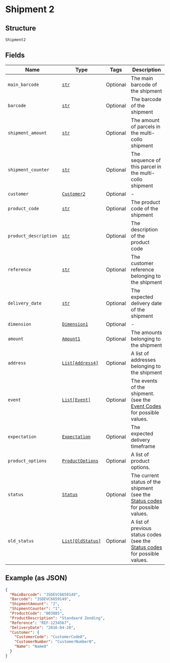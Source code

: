 
# Shipment 2

## Structure

`Shipment2`

## Fields

| Name | Type | Tags | Description |
|  --- | --- | --- | --- |
| `main_barcode` | [`str`](../../doc/models/string-enum.md) | Optional | The main barcode of the shipment |
| `barcode` | [`str`](../../doc/models/string-enum.md) | Optional | The barcode of the shipment |
| `shipment_amount` | [`str`](../../doc/models/string-enum.md) | Optional | The amount of parcels in the multi-collo shipment |
| `shipment_counter` | [`str`](../../doc/models/string-enum.md) | Optional | The sequence of this parcel in the multi-collo shipment |
| `customer` | [`Customer2`](../../doc/models/customer-2.md) | Optional | - |
| `product_code` | [`str`](../../doc/models/string-enum.md) | Optional | The product code of the shipment |
| `product_description` | [`str`](../../doc/models/string-enum.md) | Optional | The description of the product code |
| `reference` | [`str`](../../doc/models/string-enum.md) | Optional | The customer reference belonging to the shipment |
| `delivery_date` | [`str`](../../doc/models/string-enum.md) | Optional | The expected delivery date of the shipment |
| `dimension` | [`Dimension1`](../../doc/models/dimension-1.md) | Optional | - |
| `amount` | [`Amount1`](../../doc/models/amount-1.md) | Optional | The amounts belonging to the shipment |
| `address` | [`List[Address4]`](../../doc/models/address-4.md) | Optional | A list of addresses belonging to the shipment |
| `event` | [`List[Event]`](../../doc/models/event.md) | Optional | The events of the shipment. (see the [Event Codes](#tag/TandT-status-codes/Event-codes) for possible values. |
| `expectation` | [`Expectation`](../../doc/models/expectation.md) | Optional | The expected delivery timeframe |
| `product_options` | [`ProductOptions`](../../doc/models/product-options.md) | Optional | A list of product options. |
| `status` | [`Status`](../../doc/models/status.md) | Optional | The current status of the shipment (see the [Status codes](#tag/TandT-status-codes/Status-codes) for possible values. |
| `old_status` | [`List[OldStatus]`](../../doc/models/old-status.md) | Optional | A list of previous status codes (see the [Status codes](#tag/TandT-status-codes/Status-codes) for possible values. |

## Example (as JSON)

```json
{
  "MainBarcode": "3SDEVC6659149",
  "Barcode": "3SDEVC6659149",
  "ShipmentAmount": "2",
  "ShipmentCounter": "1",
  "ProductCode": "003085",
  "ProductDescription": "Standaard Zending",
  "Reference": "REF-1234567",
  "DeliveryDate": "2016-04-20",
  "Customer": {
    "CustomerCode": "CustomerCode8",
    "CustomerNumber": "CustomerNumber0",
    "Name": "Name8"
  }
}
```

